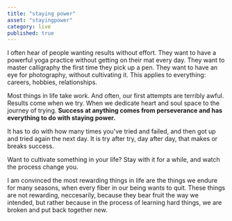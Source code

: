 ```yaml
---
title: "staying power"
asset: "stayingpower" 
category: live
published: true
---
```


I often hear of people wanting results without effort. They want to have a powerful yoga practice without getting on their mat every day. They want to master calligraphy the first time they pick up a pen. They want to have an eye for photography, without cultivating it. This applies to everything: careers, hobbies, relationships.

Most things in life take work. And often, our first attempts are terribly awful. Results come when we try. When we dedicate heart and soul space to the journey of trying. **Success at anything comes from perseverance and has everything to do with staying power.**

It has to do with how many times you've tried and failed, and then got up and tried again the next day. It is try after try, day after day, that makes or breaks success. 

Want to cultivate something in your life? Stay with it for a while, and watch the process change you.

I am convinced the most rewarding things in life are the things we endure for many seasons, when every fiber in our being wants to quit. These things are not rewarding, neccesarily, because they bear fruit the way we intended, but rather because in the process of learning hard things, we are broken and put back together new. 
